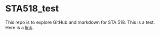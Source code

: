 # STA518_test
This repo is to explore GitHub and markdown for STA 518. This is a test. Here is a [link](https://www.gvsu.edu/).
